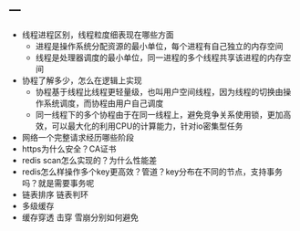 ## 一
- 线程进程区别，线程粒度细表现在哪些方面
    - 进程是操作系统分配资源的最小单位，每个进程有自己独立的内存空间
    - 线程是处理器调度的最小单位，同一进程的多个线程共享该进程的内存空间
- 协程了解多少，怎么在逻辑上实现
    - 协程基于线程比线程更轻量级，也叫用户空间线程，因为线程的切换由操作系统调度，而协程由用户自己调度
    - 同一线程下的多个协程由于在同一线程上，避免竞争关系使用锁，更加高效，可以最大化的利用CPU的计算能力，针对io密集型任务
- 网络一个完整请求经历哪些阶段
- https为什么安全？CA证书
- redis scan怎么实现的？为什么性能差
- redis怎么样操作多个key更高效？管道？key分布在不同的节点，支持事务吗？就是需要事务呢
- 链表排序  链表判环
- 多级缓存
- 缓存穿透 击穿 雪崩分别如何避免
